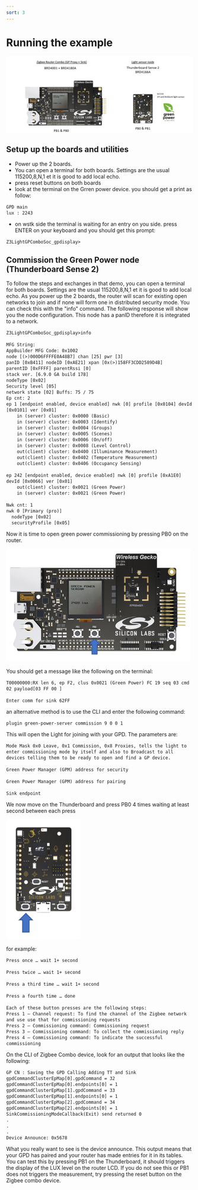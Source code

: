```yaml
---
sort: 3
---
```


# Running the example

<img src="images/zcrdisplay_000.png" alt="" width="800" class="center">

## Setup up the boards and utilities

 - Power up the 2 boards.
 - You can open a terminal for both boards. Settings are the usual 115200,8,N,1 et it is good to add local echo.
 - press reset buttons on both boards
 - look at the terminal on the Grren power device. you should get a print as follow:

 ```
 GPD main
 lux : 2243
  ```
  - on wstk side the terminal is waiting for an entry on you side. press ENTER on your keyboard and you should get this prompt:

  ```
  Z3LightGPComboSoc_gpdisplay>
  ```

## Commission the Green Power node (Thunderboard Sense 2)

To follow the steps and exchanges in that demo, you can open a terminal for both boards. Settings are the usual 115200,8,N,1 et it is good to add local echo.
As you power up the 2 boards, the router will scan for existing open networks to join and if none will form one in distributed security mode.
You can check this with the "info" command. The following response will show you the node configuration. This node has a panID therefore it is integrated to a network.

```
Z3LightGPComboSoc_gpdisplay>info

MFG String:
AppBuilder MFG Code: 0x1002
node [(>)000D6FFFFE0A48B7] chan [25] pwr [3]
panID [0xB411] nodeID [0xAE21] xpan [0x(>)158FF3CDD2589D4B]
parentID [0xFFFF] parentRssi [0]
stack ver. [6.9.0 GA build 178]
nodeType [0x02]
Security level [05]
network state [02] Buffs: 75 / 75
Ep cnt: 2
ep 1 [endpoint enabled, device enabled] nwk [0] profile [0x0104] devId [0x0101] ver [0x01]
    in (server) cluster: 0x0000 (Basic)
    in (server) cluster: 0x0003 (Identify)
    in (server) cluster: 0x0004 (Groups)
    in (server) cluster: 0x0005 (Scenes)
    in (server) cluster: 0x0006 (On/off)
    in (server) cluster: 0x0008 (Level Control)
    out(client) cluster: 0x0400 (Illuminance Measurement)
    out(client) cluster: 0x0402 (Temperature Measurement)
    out(client) cluster: 0x0406 (Occupancy Sensing)

ep 242 [endpoint enabled, device enabled] nwk [0] profile [0xA1E0] devId [0x0066] ver [0x01]
    out(client) cluster: 0x0021 (Green Power)
    in (server) cluster: 0x0021 (Green Power)

Nwk cnt: 1
nwk 0 [Primary (pro)]
  nodeType [0x02]
  securityProfile [0x05]

```

Now it is time to open green power commissioning by pressing PB0 on the router.

<img src="images/zcrdisplay_100.png" alt="" width="500" class="center">

You should get a message like the following on the terminal:

```
T00000000:RX len 6, ep F2, clus 0x0021 (Green Power) FC 19 seq 03 cmd 02 payload[03 FF 00 ]

Enter comm for sink 62FF
```
an alternative method is to use the CLI and enter the following command:

```
plugin green-power-server commission 9 0 0 1
```

This will open the Light for joining with your GPD. The parameters are:

    Mode Mask 0x0 Leave, 0x1 Commission, 0x8 Proxies, tells the light to enter commissioning mode by itself and also to Broadcast to all devices telling them to be ready to open and find a GP device.

    Green Power Manager (GPM) address for security

    Green Power Manager (GPM) address for pairing

    Sink endpoint


We now move on the Thunderboard and press PB0 4 times waiting at least second between each press

<img src="images/zcrdisplay_101.png" alt="" width="200" class="center">

for example:

    Press once … wait 1+ second

    Press twice … wait 1+ second

    Press a third time … wait 1+ second

    Press a fourth time … done

    Each of these button presses are the following steps:
    Press 1 – Channel request: To find the channel of the Zigbee network and use use that for commissioning requests
    Press 2 – Commissioning command: Commissioning request
    Press 3 – Commissioning command: To collect the commissioning reply Press 4 – Commissioning command: To indicate the successful commissioning


On the CLI of Zigbee Combo device, look for an output that looks like the following:

```  
GP CN : Saving the GPD Calling Adding TT and Sink gpdCommandClusterEpMap[0].gpdCommand = 32 gpdCommandClusterEpMap[0].endpoints[0] = 1 gpdCommandClusterEpMap[1].gpdCommand = 33 gpdCommandClusterEpMap[1].endpoints[0] = 1 gpdCommandClusterEpMap[2].gpdCommand = 34 gpdCommandClusterEpMap[2].endpoints[0] = 1 SinkCommissioningModeCallback(Exit) send returned 0
.
.
.
Device Announce: 0x5678
```    
What you really want to see is the device announce. This output means that your GPD has paired and your router has made entries for it in its tables. You can test this by pressing PB1 on the Thunderboard, it should triggers the display of the LUX level on the router LCD.
If you do not see this or PB1 does not triggers the measurement, try pressing the reset button on the Zigbee combo device.
